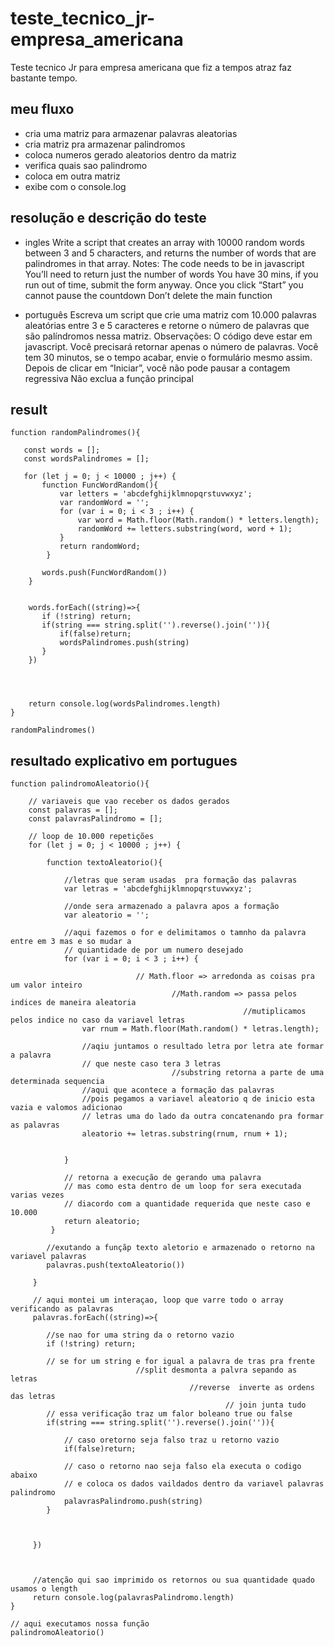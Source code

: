 # teste_tecnico_jr-empresa_americana
Teste tecnico Jr para empresa americana que fiz a tempos atraz faz bastante tempo.

## meu fluxo
- cria uma matriz para armazenar palavras aleatorias
- cria matriz pra armazenar palindromos
- coloca numeros gerado aleatorios dentro da matriz
- verifica quais sao palindromo
- coloca em outra matriz
- exibe com o console.log


## resolução e descrição do teste

- ingles
Write a script that creates an array with 10000 random words 
between 3 and 5 characters, 
and returns the number of words that are palindromes in that array. 
Notes: The code needs to be in javascript You’ll need to return just the number of words 
You have 30 mins, if you run out of time, submit the form anyway. 
Once you click “Start” you cannot pause the countdown Don’t delete the main function

- português
  Escreva um script que crie uma matriz com 10.000 palavras aleatórias 
  entre 3 e 5 caracteres e 
  retorne o número de palavras que são palíndromos nessa matriz. 
  Observações: O código deve estar em javascript. 
  Você precisará retornar apenas o número de palavras. 
  Você tem 30 minutos, se o tempo acabar, 
  envie o formulário mesmo assim. 
  Depois de clicar em “Iniciar”, 
  você não pode pausar a contagem regressiva Não exclua a função principal
  
  
 ## result
 
 ```
 function randomPalindromes(){

    const words = [];
    const wordsPalindromes = [];

    for (let j = 0; j < 10000 ; j++) { 
        function FuncWordRandom(){
            var letters = 'abcdefghijklmnopqrstuvwxyz';
            var randomWord = '';
            for (var i = 0; i < 3 ; i++) {
                var word = Math.floor(Math.random() * letters.length);
                randomWord += letters.substring(word, word + 1);
            }
            return randomWord;
         }
        
        words.push(FuncWordRandom())
     }  


     words.forEach((string)=>{
        if (!string) return;
        if(string === string.split('').reverse().join('')){
            if(false)return;
            wordsPalindromes.push(string)
        }   
     })
     

        

     return console.log(wordsPalindromes.length)
} 

randomPalindromes()
 
 ```
 
## resultado explicativo em portugues
```
function palindromoAleatorio(){

    // variaveis que vao receber os dados gerados 
    const palavras = [];
    const palavrasPalindromo = [];

    // loop de 10.000 repetições
    for (let j = 0; j < 10000 ; j++) { 

        function textoAleatorio(){

            //letras que seram usadas  pra formação das palavras
            var letras = 'abcdefghijklmnopqrstuvwxyz';

            //onde sera armazenado a palavra apos a formação
            var aleatorio = '';

            //aqui fazemos o for e delimitamos o tamnho da palavra entre em 3 mas e so mudar a
            // quiantidade de por um numero desejado 
            for (var i = 0; i < 3 ; i++) {

                            // Math.floor => arredonda as coisas pra um valor inteiro
                                    //Math.random => passa pelos indices de maneira aleatoria
                                                    //mutiplicamos pelos indice no caso da variavel letras
                var rnum = Math.floor(Math.random() * letras.length);

                //aqiu juntamos o resultado letra por letra ate formar a palavra 
                // que neste caso tera 3 letras
                                    //substring retorna a parte de uma determinada sequencia
                //aqui que acontece a formação das palavras
                //pois pegamos a variavel aleatorio q de inicio esta vazia e valomos adicionao
                // letras uma do lado da outra concatenando pra formar as palavras
                aleatorio += letras.substring(rnum, rnum + 1);
                
         
            }
         
            // retorna a execução de gerando uma palavra
            // mas como esta dentro de um loop for sera executada varias vezes
            // diacordo com a quantidade requerida que neste caso e 10.000
            return aleatorio;
         }
        
        //exutando a funçãp texto aletorio e armazenado o retorno na variavel palavras
        palavras.push(textoAleatorio())

     }  

     // aqui montei um interaçao, loop que varre todo o array verificando as palavras
     palavras.forEach((string)=>{

        //se nao for uma string da o retorno vazio
        if (!string) return;

        // se for um string e for igual a palavra de tras pra frente
                            //split desmonta a palvra sepando as letras
                                        //reverse  inverte as ordens das letras
                                                // join junta tudo    
        // essa verificação traz um falor boleano true ou false
        if(string === string.split('').reverse().join('')){

            // caso oretorno seja falso traz u retorno vazio
            if(false)return;

            // caso o retorno nao seja falso ela executa o codigo abaixo
            // e coloca os dados vaildados dentro da variavel palavras palindromo
            palavrasPalindromo.push(string)
        } 
        
        	
            
     })
     

        
     //atenção qui sao imprimido os retornos ou sua quantidade quado usamos o length 
     return console.log(palavrasPalindromo.length)
} 

// aqui executamos nossa função
palindromoAleatorio()
 
```
